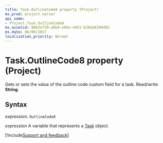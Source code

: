 ```yaml
---
title: Task.OutlineCode8 property (Project)
ms.prod: project-server
api_name:
- Project.Task.OutlineCode8
ms.assetid: 80b2e759-a8b4-e69a-e952-b29da8199d92
ms.date: 06/08/2017
localization_priority: Normal
---
```



# Task.OutlineCode8 property (Project)

 Gets or sets the value of the outline code custom field for a task. Read/write **String**.


## Syntax

_expression_. `OutlineCode8`

_expression_ A variable that represents a [Task](./Project.Task.md) object.

[!include[Support and feedback](~/includes/feedback-boilerplate.md)]